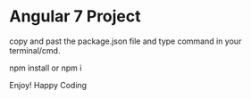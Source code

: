 # Angular 7 Project

copy and past the package.json file and type command in your terminal/cmd.

npm install 
    or 
npm i


Enjoy! Happy Coding
